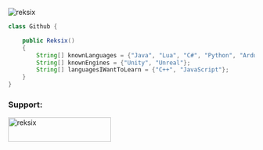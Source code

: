 <p align="left"> <img src="https://komarev.com/ghpvc/?username=reksix&label=Profile%20views&color=0e75b6&style=flat" alt="reksix" /> </p>

```java
class Github {

    public Reksix()
    {
        String[] knownLanguages = {"Java", "Lua", "C#", "Python", "Arduino"};
        String[] knownEngines = {"Unity", "Unreal"};
        String[] languagesIWantToLearn = {"C++", "JavaScript"};
    }
}
```
<h3 align="left">Support:</h3>
<p><a href="https://www.buymeacoffee.com/reksix"> <img align="left" src="https://cdn.buymeacoffee.com/buttons/v2/default-yellow.png" height="50" width="210" alt="reksix" /></a></p><br><br>
